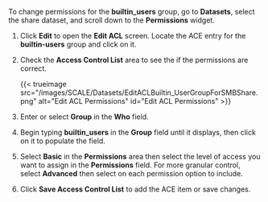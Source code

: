 &NewLine;

To change permissions for the **builtin_users** group, go to **Datasets**, select the share dataset, and scroll down to the **Permissions** widget.

1. Click **Edit** to open the **Edit ACL** screen.
   Locate the ACE entry for the **builtin-users** group and click on it.

2. Check the **Access Control List** area to see the if the permissions are correct.

   {{< trueimage src="/images/SCALE/Datasets/EditACLBuiltin_UserGroupForSMBShare.png" alt="Edit ACL Permissions" id="Edit ACL Permissions" >}}

3. Enter or select **Group** in the **Who** field.

4. Begin typing **builtin_users** in the **Group** field until it displays, then click on it to populate the field.

5. Select **Basic** in the **Permissions** area then select the level of access you want to assign in the **Permissions** field.
   For more granular control, select **Advanced** then select on each permission option to include.

6. Click **Save Access Control List** to add the ACE item or save changes. 